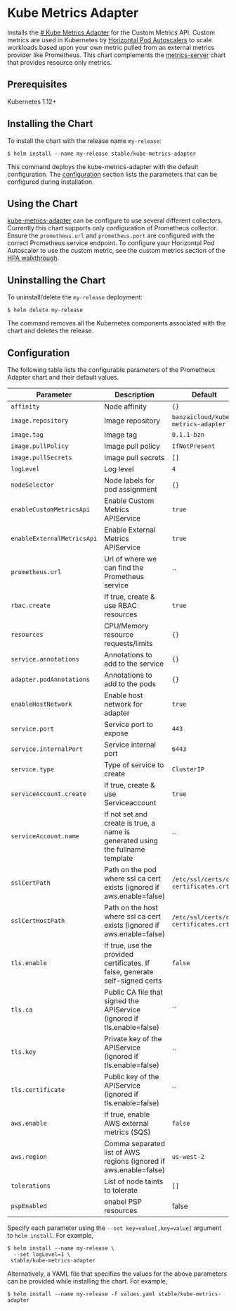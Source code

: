 # Kube Metrics Adapter

Installs the [# Kube Metrics Adapter](https://github.com/banzaicloud/kube-metrics-adapter/) for the Custom Metrics API. Custom metrics are used in Kubernetes by [Horizontal Pod Autoscalers](https://kubernetes.io/docs/tasks/run-application/horizontal-pod-autoscale/) to scale workloads based upon your own metric pulled from an external metrics provider like Prometheus. This chart complements the [metrics-server](https://github.com/helm/charts/tree/master/stable/metrics-server) chart that provides resource only metrics.

## Prerequisites

Kubernetes 1.12+

## Installing the Chart

To install the chart with the release name `my-release`:

```console
$ helm install --name my-release stable/kube-metrics-adapter
```

This command deploys the kube-metrics-adapter with the default configuration. The [configuration](#configuration) section lists the parameters that can be configured during installation.

## Using the Chart

[kube-metrics-adapter](https://github.com/banzaicloud/kube-metrics-adapter) can be configure to use several different collectors. Currently this chart supports only configuration of Prometheus collector. Ensure the `prometheus.url` and `prometheus.port` are configured with the correct Prometheus service endpoint. To configure your Horizontal Pod Autoscaler to use the custom metric, see the custom metrics section of the [HPA walkthrough](https://kubernetes.io/docs/tasks/run-application/horizontal-pod-autoscale-walkthrough/#autoscaling-on-multiple-metrics-and-custom-metrics).

## Uninstalling the Chart

To uninstall/delete the `my-release` deployment:

```console
$ helm delete my-release
```

The command removes all the Kubernetes components associated with the chart and deletes the release.

## Configuration

The following table lists the configurable parameters of the Prometheus Adapter chart and their default values.

| Parameter                       | Description                                                                     | Default                                     |
| ------------------------------- | ------------------------------------------------------------------------------- | --------------------------------------------|
| `affinity`                      | Node affinity                                                                   | `{}`                                        |
| `image.repository`              | Image repository                                                                | `banzaicloud/kube-metrics-adapter`          |
| `image.tag`                     | Image tag                                                                       | `0.1.1-bzn`                                     |
| `image.pullPolicy`              | Image pull policy                                                               | `IfNotPresent`                              |
| `image.pullSecrets`             | Image pull secrets                                                              | `[]`                                        |
| `logLevel`                      | Log level                                                                       | `4`                                         |
| `nodeSelector`                  | Node labels for pod assignment                                                  | `{}`                                        |
| `enableCustomMetricsApi`                  | Enable Custom Metrics APIService                                                  | `true`                                        |
| `enableExternalMetricsApi`                  | Enable External Metrics APIService                                                 | `true`                                        |
| `prometheus.url`                | Url of where we can find the Prometheus service                                 | ``             |
| `rbac.create`                   | If true, create & use RBAC resources                                            | `true`                                      |
| `resources`                     | CPU/Memory resource requests/limits                                             | `{}`                                        |                                                                                                        
| `service.annotations`           | Annotations to add to the service                                               | `{}`                                        |
| `adapter.podAnnotations`        | Annotations to add to the pods                                                  | `{}`                                        |
| `enableHostNetwork`             | Enable host network for adapter                                                 | `true`                                      |
| `service.port`                  | Service port to expose                                                          | `443`                                       |
| `service.internalPort`          | Service internal port                                                           | `6443`                                      |
| `service.type`                  | Type of service to create                                                       | `ClusterIP`                                 |
| `serviceAccount.create`         | If true, create & use Serviceaccount                                            | `true`                                      |
| `serviceAccount.name`           | If not set and create is true, a name is generated using the fullname template  | ``                                          |
| `sslCertPath`                   | Path on the pod where ssl ca cert exists (ignored if aws.enable=false)          | `/etc/ssl/certs/ca-certificates.crt`        |
| `sslCertHostPath`               | Path on the host where ssl ca cert exists (ignored if aws.enable=false)         | `/etc/ssl/certs/ca-certificates.crt`        |
| `tls.enable`                    | If true, use the provided certificates. If false, generate self-signed certs    | `false`                                     |
| `tls.ca`                        | Public CA file that signed the APIService (ignored if tls.enable=false)         | ``                                          |
| `tls.key`                       | Private key of the APIService (ignored if tls.enable=false)                     | ``                                          |
| `tls.certificate`               | Public key of the APIService (ignored if tls.enable=false)                      | ``                                          |
| `aws.enable`                    | If true, enable AWS external metrics (SQS)                                      | `false`                                     |
| `aws.region`                    | Comma separated list of AWS regions (ignored if aws.enable=false)               | `us-west-2`                                 |
| `tolerations`                   | List of node taints to tolerate                                                 | `[]`                                        |
| `pspEnabled`                    | enabel PSP resources                                                            | false                                       |
Specify each parameter using the `--set key=value[,key=value]` argument to `helm install`. For example,

```console
$ helm install --name my-release \
  --set logLevel=1 \
 stable/kube-metrics-adapter
```

Alternatively, a YAML file that specifies the values for the above parameters can be provided while installing the chart. For example,

```console
$ helm install --name my-release -f values.yaml stable/kube-metrics-adapter
```
